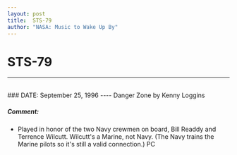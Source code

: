 ```yaml
---
layout: post
title:  STS-79
author: "NASA: Music to Wake Up By"
---
```


# STS-79
----
<br/>
### DATE: September 25, 1996
----
Danger Zone by Kenny Loggins

##### Comment:
* Played in honor of the two Navy crewmen on board, Bill Readdy and Terrence Wilcutt. Wilcutt's a Marine, not Navy. (The Navy trains the Marine pilots so it's still a valid connection.) PC
